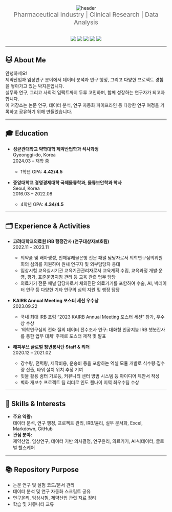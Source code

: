 <div align="center">
  <!-- 파스텔톤 핑크~노랑 그라데이션 헤더, 이름 흰색, 이름 옆에 작고 자연스러운 발자국 -->
  <img src="https://capsule-render.vercel.app/api?type=waving&color=ffe1e1,fff5ba&height=200&section=header&text=JIYOON%20PARK%20%F0%9F%90%BE&fontSize=55&fontColor=ffffff&fontAlign=50&animation=twinkling" alt="header"/>
  <br>
  <span style="font-size:1.2rem; color:#666;">
    Pharmaceutical Industry&nbsp;|&nbsp;Clinical Research&nbsp;|&nbsp;Data Analysis
  </span>
</div>

<br>

<p align="center">
  <img src="https://img.shields.io/badge/Pharma-FFD1DC?style=flat-square"/>
  <img src="https://img.shields.io/badge/Clinical%20Research-FFF5BA?style=flat-square"/>
  <img src="https://img.shields.io/badge/Data%20Analysis-FFC3A0?style=flat-square"/>
  <img src="https://img.shields.io/badge/Project%20Management-B5EAD7?style=flat-square"/>
  <img src="https://img.shields.io/badge/IRB%20Admin-C7CEEA?style=flat-square"/>
</p>

---

## 🐱 About Me

안녕하세요!  
제약산업과 임상연구 분야에서 데이터 분석과 연구 행정, 그리고 다양한 프로젝트 경험을 쌓아가고 있는 박지윤입니다.  
실무와 연구, 그리고 사회적 임팩트까지 두루 고민하며, 함께 성장하는 연구자가 되고자 합니다.  
이 저장소는 논문 연구, 데이터 분석, 연구 자동화 파이프라인 등 다양한 연구 여정을 기록하고 공유하기 위해 만들었습니다.

---

## 🎓 Education

- **성균관대학교 약학대학 제약산업학과 석사과정**  
  Gyeonggi-do, Korea  
  2024.03 – 재학 중  
  - 1학년 GPA: **4.42/4.5**

- **중앙대학교 경영경제대학 국제물류학과, 물류보안학과 학사**  
  Seoul, Korea  
  2016.03 – 2022.08  
  - 4학년 GPA: **4.34/4.5**

---

## 🗂️ Experience & Activities

- **고려대학교의료원 IRB 행정간사 (연구대상자보호팀)**  
  2022.11 – 2023.11  
  - 의약품 및 배아생성, 인체유래물은행 전문 패널 담당자로서 의학연구심의위원회의 심의를 지원하며 원내 연구자 및 외부담당자 응대  
  - 임상시험 교육실시기관 교육기관관리자로서 교육계획 수립, 교육과정 개발·운영, 평가, 표준운영지침 관리 등 교육 관련 업무 담당  
  - 의료기기 전문 패널 담당자로서 체외진단 의료기기를 포함하여 수술, AI, 빅데이터 연구 등 다양한 기타 연구의 심의 지원 및 행정 담당

- **KAIRB Annual Meeting 포스터 세션 우수상**  
  2023.09.22  
  - 국내 최대 IRB 포럼 “2023 KAIRB Annual Meeting 포스터 세션” 참가, 우수상 수상  
  - ‘의학연구심의 전화 질의 데이터 전수조사 연구: 대화형 인공지능 IRB 챗봇간사를 통한 업무 대체’ 주제로 포스터 제작 및 발표

- **해피무브 글로벌 청년봉사단 Staff & 리더**  
  2020.12 – 2021.02  
  - 강수량, 전력량, 제작비용, 운송비 등을 포함하는 엑셀 모듈 개발로 식수량·집수량 산출, 타워 설치 위치 추정 기여  
  - 빗물 활용 쉼터 가로등, 커뮤니티 센터 방범 시스템 등 아이디어 제안서 작성  
  - 벽화 개보수 프로젝트 팀 리더로 인도 첸나이 지역 최우수팀 수상

---

## 🧸 Skills & Interests

- **주요 역량:**  
  데이터 분석, 연구 행정, 프로젝트 관리, IRB/윤리, 실무 문서화, Excel, Markdown, GitHub
- **관심 분야:**  
  제약산업, 임상연구, 데이터 기반 의사결정, 연구윤리, 의료기기, AI·빅데이터, 글로벌 헬스케어

---

## 📚 Repository Purpose

- 논문 연구 및 실험 코드/문서 관리  
- 데이터 분석 및 연구 자동화 스크립트 공유  
- 연구윤리, 임상시험, 제약산업 관련 자료 정리  
- 학습 및 커뮤니티 교류
